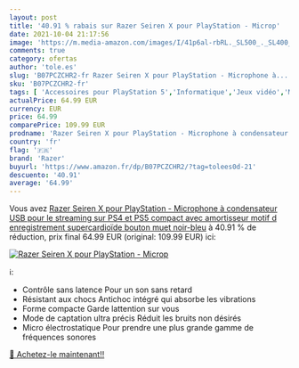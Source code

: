 ```yaml
---
layout: post
title: '40.91 % rabais sur Razer Seiren X pour PlayStation - Microp'
date: 2021-10-04 21:17:56
image: 'https://m.media-amazon.com/images/I/41p6al-rbRL._SL500_._SL400_.jpg'
comments: true
category: ofertas
author: 'tole.es'
slug: 'B07PCZCHR2-fr Razer Seiren X pour PlayStation - Microphone à...'
sku: 'B07PCZCHR2-fr'
tags: [ 'Accessoires pour PlayStation 5','Informatique','Jeux vidéo','Manettes pour PlayStation 5','PlayStation 5: Consoles, jeux et accessoires','razer', ]
actualPrice: 64.99 EUR
currency: EUR
price: 64.99
comparePrice: 109.99 EUR
prodname: 'Razer Seiren X pour PlayStation - Microphone à condensateur USB pour le streaming sur PS4 et PS5  compact avec amortisseur  motif d enregistrement supercardioïde  bouton muet  noir-bleu'
country: 'fr'
flag: '🇫🇷'
brand: 'Razer'
buyurl: 'https://www.amazon.fr/dp/B07PCZCHR2/?tag=tolees0d-21'
descuento: '40.91'
average: '64.99'
---
```


Vous avez [Razer Seiren X pour PlayStation - Microphone à condensateur USB pour le streaming sur PS4 et PS5  compact avec amortisseur  motif d enregistrement supercardioïde  bouton muet  noir-bleu](https://www.amazon.fr/dp/B07PCZCHR2/?tag=tolees0d-21)  à  40.91 % de réduction, prix final  64.99 EUR (original: 109.99 EUR) ici:

[![Razer Seiren X pour PlayStation - Microp](https://m.media-amazon.com/images/I/41p6al-rbRL._SL500_._SL400_.jpg)](https://www.amazon.fr/dp/B07PCZCHR2/?tag=tolees0d-21)

ℹ️:

- Contrôle sans latence Pour un son sans retard
- Résistant aux chocs Antichoc intégré qui absorbe les vibrations
- Forme compacte Garde lattention sur vous
- Mode de captation ultra précis Réduit les bruits non désirés
- Micro électrostatique Pour prendre une plus grande gamme de fréquences sonores

[🛒 Achetez-le maintenant!!](https://www.amazon.fr/dp/B07PCZCHR2/?tag=tolees0d-21)
